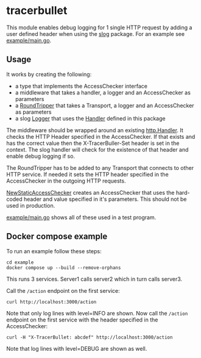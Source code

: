 # tracerbullet

This module enables debug logging for 1 single HTTP request by adding a user defined header when using the [slog](golang.org/x/exp/slog) package. For an example see [example/main.go](example/main.go).

## Usage

It works by creating the following:
- a type that implements the AccessChecker interface
- a middleware that takes a handler, a logger and an AccessChecker as parameters
- a [RoundTripper](https://pkg.go.dev/net/http#RoundTripper) that takes a Transport, a logger and an AccessChecker as parameters
- a slog [Logger](https://pkg.go.dev/golang.org/x/exp/slog#Logger) that uses the [Handler](handler.go) defined in this package

The middleware should be wrapped around an existing [http.Handler](https://pkg.go.dev/net/http#Handler). It checks the HTTP Header specified in the AccessChecker. If that exists and has the correct value then the X-TracerBuller-Set header is set in the context. The slog handler will check for the existence of that header and enable debug logging if so.

The RoundTripper has to be added to any Transport that connects to other HTTP service. If needed it sets the HTTP header specified in the AccessChecker in the outgoing HTTP requests.

[NewStaticAccessChecker](checker.go) creates an AccessChecker that uses the hard-coded header and value specified in it's parameters. This should not be used in production.

[example/main.go](example/main.go) shows all of these used in a test program.

## Docker compose example

To run an example follow these steps:

```
cd example
docker compose up --build --remove-orphans
```

This runs 3 services. Server1 calls server2 which in turn calls server3. 

Call the `/action` endpoint on the first service:

```
curl http://localhost:3000/action
```

Note that only log lines with level=INFO are shown. Now call the `/action` endpoint on the first service with the header specified in the AccessChecker:

```
curl -H "X-TracerBullet: abcdef" http://localhost:3000/action
````

Note that log lines with level=DEBUG are shown as well.
